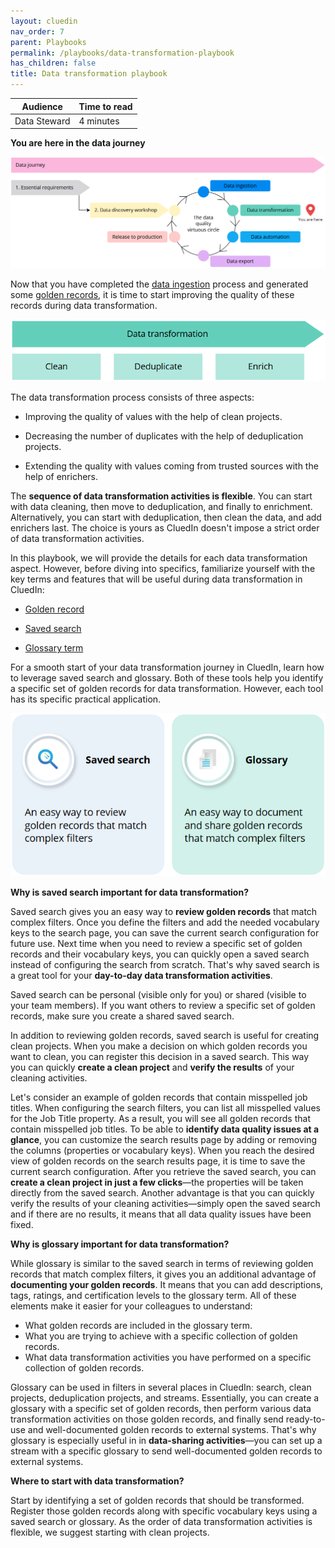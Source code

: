 ```yaml
---
layout: cluedin
nav_order: 7
parent: Playbooks
permalink: /playbooks/data-transformation-playbook
has_children: false
title: Data transformation playbook
---
```


| Audience | Time to read |
|--|--|
| Data Steward | 4 minutes |

**You are here in the data journey**

![data-journey-data-transformation.png](../../assets/images/playbooks/data-journey-data-transformation.png)

Now that you have completed the [data ingestion](/playbooks/data-ingestion-playbook) process and generated some [golden records](/key-terms-and-features/golden-records), it is time to start improving the quality of these records during data transformation.

![data-transformation-steps.png](../../assets/images/playbooks/data-transformation-steps.png)

The data transformation process consists of three aspects:

- Improving the quality of values with the help of clean projects.

- Decreasing the number of duplicates with the help of deduplication projects.

- Extending the quality with values coming from trusted sources with the help of enrichers.

The **sequence of data transformation activities is flexible**. You can start with data cleaning, then move to deduplication, and finally to enrichment. Alternatively, you can start with deduplication, then clean the data, and add enrichers last. The choice is yours as CluedIn doesn't impose a strict order of data transformation activities.

In this playbook, we will provide the details for each data transformation aspect. However, before diving into specifics, familiarize yourself with the key terms and features that will be useful during data transformation in CluedIn:

- [Golden record](/key-terms-and-features/golden-records)

- [Saved search](/key-terms-and-features/search#saved-searches)

- [Glossary term](/getting-started/glossary)

For a smooth start of your data transformation journey in CluedIn, learn how to leverage saved search and glossary. Both of these tools help you identify a specific set of golden records for data transformation. However, each tool has its specific practical application.

![saved-search-and-glossary.png](../../assets/images/playbooks/saved-search-and-glossary.png)

**Why is saved search important for data transformation?**

Saved search gives you an easy way to **review golden records** that match complex filters. Once you define the filters and add the needed vocabulary keys to the search page, you can save the current search configuration for future use. Next time when you need to review a specific set of golden records and their vocabulary keys, you can quickly open a saved search instead of configuring the search from scratch. That's why saved search is a great tool for your **day-to-day data transformation activities**.

Saved search can be personal (visible only for you) or shared (visible to your team members). If you want others to review a specific set of golden records, make sure you create a shared saved search.

In addition to reviewing golden records, saved search is useful for creating clean projects. When you make a decision on which golden records you want to clean, you can register this decision in a saved search. This way you can quickly **create a clean project** and **verify the results** of your cleaning activities.

Let's consider an example of golden records that contain misspelled job titles. When configuring the search filters, you can list all misspelled values for the Job Title property. As a result, you will see all golden records that contain misspelled job titles. To be able to **identify data quality issues at a glance**, you can customize the search results page by adding or removing the columns (properties or vocabulary keys). When you reach the desired view of golden records on the search results page, it is time to save the current search configuration. After you retrieve the saved search, you can **create a clean project in just a few clicks**—the properties will be taken directly from the saved search. Another advantage is that you can quickly verify the results of your cleaning activities—simply open the saved search and if there are no results, it means that all data quality issues have been fixed.

**Why is glossary important for data transformation?**

While glossary is similar to the saved search in terms of reviewing golden records that match complex filters, it gives you an additional advantage of **documenting your golden records**. It means that you can add descriptions, tags, ratings, and certification levels to the glossary term. All of these elements make it easier for your colleagues to understand:

- What golden records are included in the glossary term.
- What you are trying to achieve with a specific collection of golden records.
- What data transformation activities you have performed on a specific collection of golden records.

Glossary can be used in filters in several places in CluedIn: search, clean projects, deduplication projects, and streams. Essentially, you can create a glossary with a specific set of golden records, then perform various data transformation activities on those golden records, and finally send ready-to-use and well-documented golden records to external systems. That's why glossary is especially useful in in **data-sharing activities**—you can set up a stream with a specific glossary to send well-documented golden records to external systems.

**Where to start with data transformation?**

Start by identifying a set of golden records that should be transformed. Register those golden records along with specific vocabulary keys using a saved search or glossary. As the order of data transformation activities is flexible, we suggest starting with clean projects.